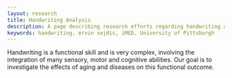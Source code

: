 ```yaml
---
layout: research
title: Handwriting Analysis
description: A page describing research efforts regarding handwriting analysis at the iMED lab at the University of Pittsburgh.
keywords: handwriting, ervin sejdic, iMED, University of Pittsburgh
---
```


Handwriting is a functional skill and is very complex, involving the integration of many sensory,
motor and cognitive abilities. Our goal is to investigate the effects of aging and diseases on this functional outcome.
